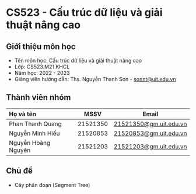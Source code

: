# **CS523 - Cấu trúc dữ liệu và giải thuật nâng cao**
## **Giới thiệu môn học**
- Tên môn học: Cấu trúc dữ liệu và giải thuật nâng cao
- Lớp: CS523.M21.KHCL
- Năm học: 2022 - 2023
- Giảng viên hướng dẫn: Ths. Nguyễn Thanh Sơn - sonnt@uit.edu.vn
## **Thành viên nhóm**
|**Họ và tên**      |**MSSV**|**Email**             |
|:------------------|:------:|:--------------------:|
|Phan Thanh Quang   |21521350|21521350@gm.uit.edu.vn|
|Nguyễn Minh Hiếu   |21520853|21520853@gm.uit.edu.vn|
|Nguyễn Hoàng Nguyên|21521203|21521203@gm.uit.edu.vn|
## **Chủ đề**
- Cây phân đoạn (Segment Tree)
